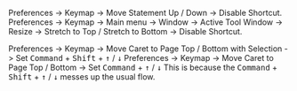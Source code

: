 Preferences -> Keymap -> Move Statement Up / Down -> Disable Shortcut.  
Preferences -> Keymap -> Main menu -> Window -> Active Tool Window -> Resize -> Stretch to Top / Stretch to Bottom -> Disable Shortcut. 

Preferences -> Keymap -> Move Caret to Page Top / Bottom with Selection -> Set <kbd>Command</kbd> + <kbd>Shift</kbd> + <kbd>↑</kbd> / <kbd>↓</kbd>
Preferences -> Keymap -> Move Caret to Page Top / Bottom -> Set <kbd>Command</kbd> + <kbd>↑</kbd> / <kbd>↓</kbd>
This is because the <kbd>Command</kbd> + <kbd>Shift</kbd> + <kbd>↑</kbd> / <kbd>↓</kbd> messes up the usual flow. 
